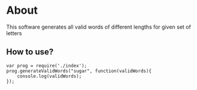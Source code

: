 # About
This software generates all valid words of different lengths for given set of letters

## How to use?

```
var prog = require('./index');
prog.generateValidWords("sugar", function(validWords){
	console.log(validWords);
});
```
